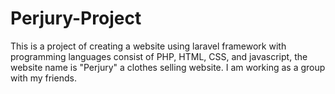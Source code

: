 # Perjury-Project
This is a project of creating a website using laravel framework with programming languages consist of PHP, HTML, CSS, and javascript, the website name is "Perjury" a clothes selling website. I am working as a group with my friends.
